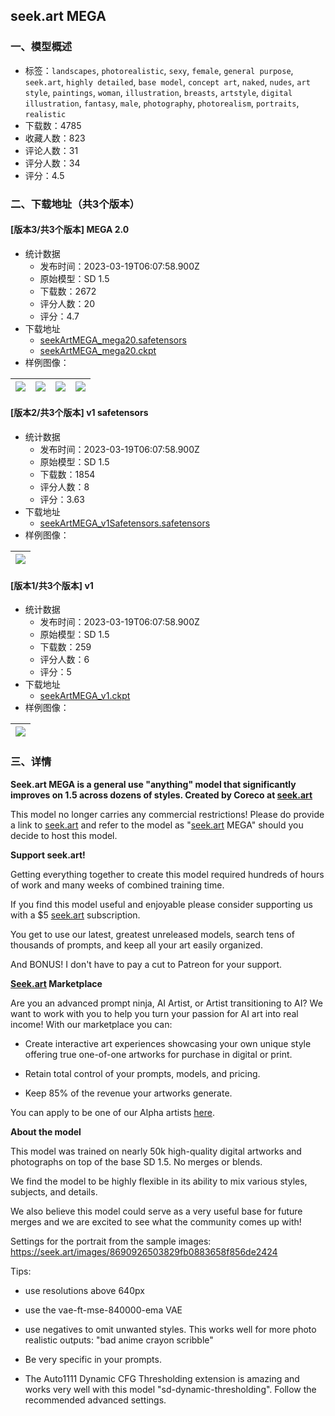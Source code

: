 ## seek.art MEGA
### 一、模型概述

- 标签：`landscapes`, `photorealistic`, `sexy`, `female`, `general purpose`, `seek.art`, `highly detailed`, `base model`, `concept art`, `naked`, `nudes`, `art style`, `paintings`, `woman`, `illustration`, `breasts`, `artstyle`, `digital illustration`, `fantasy`, `male`, `photography`, `photorealism`, `portraits`, `realistic`
- 下载数：4785
- 收藏人数：823
- 评论人数：31
- 评分人数：34
- 评分：4.5

### 二、下载地址（共3个版本）

#### [版本3/共3个版本] MEGA 2.0

- 统计数据
  - 发布时间：2023-03-19T06:07:58.900Z
  - 原始模型：SD 1.5
  - 下载数：2672
  - 评分人数：20
  - 评分：4.7
- 下载地址
  - [seekArtMEGA_mega20.safetensors](https://civitai.com/api/download/models/22808)
  - [seekArtMEGA_mega20.ckpt](https://civitai.com/api/download/models/22808?type=Model&format=PickleTensor&size=full&fp=fp16)
- 样例图像：

| <img src="https://image.civitai.com/xG1nkqKTMzGDvpLrqFT7WA/1db434fa-c28f-4934-65b1-282b88b63e00/width=450/279710.jpeg" /> | <img src="https://image.civitai.com/xG1nkqKTMzGDvpLrqFT7WA/5885af0c-ef84-4385-658d-1a414cb4e100/width=450/246597.jpeg" /> | <img src="https://image.civitai.com/xG1nkqKTMzGDvpLrqFT7WA/79b78dca-9557-4083-8ad9-7b7ba9736b00/width=450/246559.jpeg" /> | <img src="https://image.civitai.com/xG1nkqKTMzGDvpLrqFT7WA/f5bea72b-7e9e-491e-6947-c2ac175c9600/width=450/246700.jpeg" /> |
| ---- | ---- | ---- | ---- |

#### [版本2/共3个版本] v1 safetensors

- 统计数据
  - 发布时间：2023-03-19T06:07:58.900Z
  - 原始模型：SD 1.5
  - 下载数：1854
  - 评分人数：8
  - 评分：3.63
- 下载地址
  - [seekArtMEGA_v1Safetensors.safetensors](https://civitai.com/api/download/models/1456)
- 样例图像：

| <img src="https://image.civitai.com/xG1nkqKTMzGDvpLrqFT7WA/9e511b96-8d8f-4438-85e0-c1c81a8f2000/width=450/12662.jpeg" /> |
| ---- |

#### [版本1/共3个版本] v1

- 统计数据
  - 发布时间：2023-03-19T06:07:58.900Z
  - 原始模型：SD 1.5
  - 下载数：259
  - 评分人数：6
  - 评分：5
- 下载地址
  - [seekArtMEGA_v1.ckpt](https://civitai.com/api/download/models/1399)
- 样例图像：

| <img src="https://image.civitai.com/xG1nkqKTMzGDvpLrqFT7WA/8278c08b-a9ce-41b5-3894-cf870bda5200/width=450/12442.jpeg" /> |
| ---- |


### 三、详情
<p><strong>Seek.art MEGA is a general use "anything" model that significantly improves on 1.5 across dozens of styles. Created by Coreco at </strong><a target="_blank" rel="ugc" href="http://seek.art"><strong>seek.art</strong></a></p><p>This model no longer carries any commercial restrictions! Please do provide a link to <a target="_blank" rel="ugc" href="http://seek.art">seek.art</a> and refer to the model as "<a target="_blank" rel="ugc" href="http://seek.art">seek.art</a> MEGA" should you decide to host this model.</p><p></p><p><strong>Support seek.art!</strong></p><p>Getting everything together to create this model required hundreds of hours of work and many weeks of combined training time.</p><p>If you find this model useful and enjoyable please consider supporting us with a $5 <a target="_blank" rel="ugc" href="http://seek.art">seek.art</a> subscription.</p><p>You get to use our latest, greatest unreleased models, search tens of thousands of prompts, and keep all your art easily organized.</p><p>And BONUS! I don't have to pay a cut to Patreon for your support.</p><p></p><p><a target="_blank" rel="ugc" href="http://Seek.art"><strong>Seek.art</strong></a><strong> Marketplace</strong></p><p>Are you an advanced prompt ninja, AI Artist, or Artist transitioning to AI? We want to work with you to help you turn your passion for AI art into real income! With our marketplace you can:</p><ul><li><p>Create interactive art experiences showcasing your own unique style offering true one-of-one artworks for purchase in digital or print.</p></li><li><p>Retain total control of your prompts, models, and pricing.</p></li><li><p>Keep 85% of the revenue your artworks generate.</p></li></ul><p></p><p>You can apply to be one of our Alpha artists <a target="_blank" rel="ugc" href="https://seek.art/artists">here</a>.</p><p></p><p><strong>About the model</strong></p><p>This model was trained on nearly 50k high-quality digital artworks and photographs on top of the base SD 1.5. No merges or blends.</p><p>We find the model to be highly flexible in its ability to mix various styles, subjects, and details.</p><p>We also believe this model could serve as a very useful base for future merges and we are excited to see what the community comes up with!</p><p></p><p>Settings for the portrait from the sample images: <a target="_blank" rel="ugc" href="https://seek.art/images/8690926503829fb0883658f856de2424">https://seek.art/images/8690926503829fb0883658f856de2424</a></p><p></p><p>Tips:</p><ul><li><p>use resolutions above 640px</p></li><li><p>use the vae-ft-mse-840000-ema VAE</p></li><li><p>use negatives to omit unwanted styles. This works well for more photo realistic outputs: "bad anime crayon scribble"</p></li><li><p>Be very specific in your prompts.</p></li><li><p>The Auto1111 Dynamic CFG Thresholding extension is amazing and works very well with this model "sd-dynamic-thresholding". Follow the recommended advanced settings.</p></li></ul>
